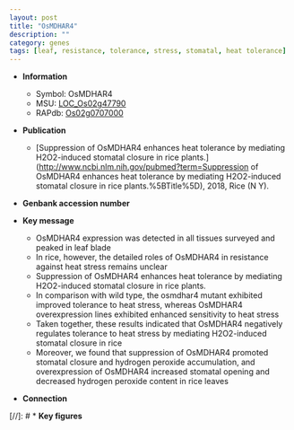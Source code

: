 ```yaml
---
layout: post
title: "OsMDHAR4"
description: ""
category: genes
tags: [leaf, resistance, tolerance, stress, stomatal, heat tolerance]
---
```


* **Information**  
    + Symbol: OsMDHAR4  
    + MSU: [LOC_Os02g47790](http://rice.plantbiology.msu.edu/cgi-bin/ORF_infopage.cgi?orf=LOC_Os02g47790)  
    + RAPdb: [Os02g0707000](http://rapdb.dna.affrc.go.jp/viewer/gbrowse_details/irgsp1?name=Os02g0707000)  

* **Publication**  
    + [Suppression of OsMDHAR4 enhances heat tolerance by mediating H2O2-induced stomatal closure in rice plants.](http://www.ncbi.nlm.nih.gov/pubmed?term=Suppression of OsMDHAR4 enhances heat tolerance by mediating H2O2-induced stomatal closure in rice plants.%5BTitle%5D), 2018, Rice (N Y).

* **Genbank accession number**  

* **Key message**  
    + OsMDHAR4 expression was detected in all tissues surveyed and peaked in leaf blade
    + In rice, however, the detailed roles of OsMDHAR4 in resistance against heat stress remains unclear
    + Suppression of OsMDHAR4 enhances heat tolerance by mediating H2O2-induced stomatal closure in rice plants.
    + In comparison with wild type, the osmdhar4 mutant exhibited improved tolerance to heat stress, whereas OsMDHAR4 overexpression lines exhibited enhanced sensitivity to heat stress
    + Taken together, these results indicated that OsMDHAR4 negatively regulates tolerance to heat stress by mediating H2O2-induced stomatal closure in rice
    + Moreover, we found that suppression of OsMDHAR4 promoted stomatal closure and hydrogen peroxide accumulation, and overexpression of OsMDHAR4 increased stomatal opening and decreased hydrogen peroxide content in rice leaves

* **Connection**  

[//]: # * **Key figures**  


